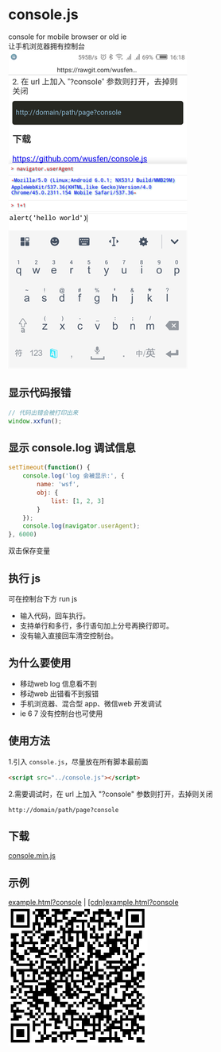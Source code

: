 # console.js
console for mobile browser or old ie  
让手机浏览器拥有控制台  
![console](mb.png)  

## 显示代码报错
```javascript
// 代码出错会被打印出来
window.xxfun();
```

## 显示 console.log 调试信息
```javascript
setTimeout(function() {
    console.log('log 会被显示:', {
        name: 'wsf',
        obj: {
            list: [1, 2, 3]
        }
    });
    console.log(navigator.userAgent);
}, 6000)
```
双击保存变量

## 执行 js
可在控制台下方 run js
* 输入代码，回车执行。
* 支持单行和多行，多行语句加上分号再换行即可。
* 没有输入直接回车清空控制台。

## 为什么要使用
* 移动web log 信息看不到
* 移动web 出错看不到报错
* 手机浏览器、混合型 app、微信web 开发调试
* ie 6 7 没有控制台也可使用

## 使用方法
1.引入 `console.js`，尽量放在所有脚本最前面
```html
<script src="../console.js"></script>
```

2.需要调试时，在 url 上加入 "?console" 参数则打开，去掉则关闭
```
http://domain/path/page?console
```


## 下载
<a href="https://rawgit.com/wusfen/console.js/master/console.min.js">console.min.js</a>

## 示例
<a href="https://rawgit.com/wusfen/console.js/master/example.html?console">example.html?console</a> |
<a href="https://cdn.rawgit.com/wusfen/console.js/94c229ab/example.html?console">[cdn]example.html?console</a>  
![qrcode](qrcode.png)  
